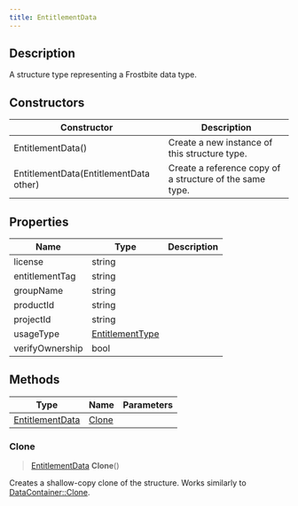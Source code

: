 ```yaml
---
title: EntitlementData
---
```

## Description

A structure type representing a Frostbite data type.

## Constructors

| Constructor                            | Description                                              |
| -------------------------------------- | -------------------------------------------------------- |
| EntitlementData()                      | Create a new instance of this structure type.            |
| EntitlementData(EntitlementData other) | Create a reference copy of a structure of the same type. |

## Properties

| Name            | Type                               | Description |
| --------------- | ---------------------------------- | ----------- |
| license         | string                             |             |
| entitlementTag  | string                             |             |
| groupName       | string                             |             |
| productId       | string                             |             |
| projectId       | string                             |             |
| usageType       | [EntitlementType](/vext/ref/fb/entitlementtype/) |             |
| verifyOwnership | bool                               |             |

## Methods

| Type                               | Name            | Parameters |
| ---------------------------------- | --------------- | ---------- |
| [EntitlementData](/vext/ref/fb/entitlementdata/) | [Clone](#clone) |            |

### Clone

> [EntitlementData](/vext/ref/fb/entitlementdata/) **Clone**()

Creates a shallow-copy clone of the structure. Works similarly to [DataContainer::Clone](/vext/ref/shared/class/datacontainer#clone).
